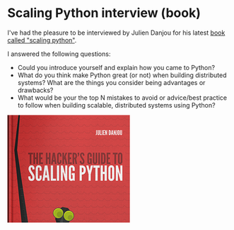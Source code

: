 # Scaling Python interview (book)

I've had the pleasure to be interviewed by Julien Danjou for his latest [book called "scaling python"](https://julien.danjou.info/blog/2017/scaling-python-released).

I answered the following questions:

- Could you introduce yourself and explain how you came to Python?
- What do you think make Python great (or not) when building distributed systems? What are the things you consider being advantages or drawbacks?
- What would be your the top N mistakes to avoid or advice/best practice
    to follow when building scalable, distributed systems using Python?

![](../images/2017-12-22-144544_277x243_scrot.png)
